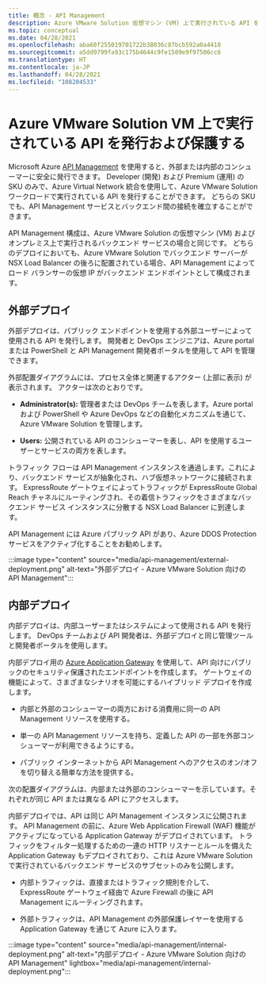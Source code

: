 ```yaml
---
title: 概念 - API Management
description: Azure VMware Solution 仮想マシン (VM) 上で実行されている API を API Management が保護する方法について説明します
ms.topic: conceptual
ms.date: 04/28/2021
ms.openlocfilehash: aba60f255019701722b38036c87bcb592a0a4410
ms.sourcegitcommit: a5dd9799fa93c175b4644c9fe1509e9f97506cc6
ms.translationtype: HT
ms.contentlocale: ja-JP
ms.lasthandoff: 04/28/2021
ms.locfileid: "108204533"
---
```

# <a name="publish-and-protect-apis-running-on-azure-vmware-solution-vms"></a>Azure VMware Solution VM 上で実行されている API を発行および保護する

Microsoft Azure [API Management](https://azure.microsoft.com/services/api-management/) を使用すると、外部または内部のコンシューマーに安全に発行できます。  Developer (開発) および Premium (運用) の SKU のみで、Azure Virtual Network 統合を使用して、Azure VMware Solution ワークロードで実行されている API を発行することができます。  どちらの SKU でも、API Management サービスとバックエンド間の接続を確立することができます。 

API Management 構成は、Azure VMware Solution の仮想マシン (VM) およびオンプレミス上で実行されるバックエンド サービスの場合と同じです。 どちらのデプロイにおいても、Azure VMware Solution でバックエンド サーバーが NSX Load Balancer の後ろに配置されている場合、API Management によってロード バランサーの仮想 IP がバックエンド エンドポイントとして構成されます。 


## <a name="external-deployment"></a>外部デプロイ

外部デプロイは、パブリック エンドポイントを使用する外部ユーザーによって使用される API を発行します。 開発者と DevOps エンジニアは、Azure portal または PowerShell と API Management 開発者ポータルを使用して API を管理できます。

外部配置ダイアグラムには、プロセス全体と関連するアクター (上部に表示) が表示されます。 アクターは次のとおりです。

- **Administrator(s):** 管理者または DevOps チームを表します。Azure portal および PowerShell や Azure DevOps などの自動化メカニズムを通じて、Azure VMware Solution を管理します。

- **Users:** 公開されている API のコンシューマーを表し、API を使用するユーザーとサービスの両方を表します。

トラフィック フローは API Management インスタンスを通過します。これにより、バックエンド サービスが抽象化され、ハブ仮想ネットワークに接続されます。 ExpressRoute ゲートウェイによってトラフィックが ExpressRoute Global Reach チャネルにルーティングされ、その着信トラフィックをさまざまなバックエンド サービス インスタンスに分散する NSX Load Balancer に到達します。

API Management には Azure パブリック API があり、Azure DDOS Protection サービスをアクティブ化することをお勧めします。 

:::image type="content" source="media/api-management/external-deployment.png" alt-text="外部デプロイ - Azure VMware Solution 向けの API Management":::


## <a name="internal-deployment"></a>内部デプロイ

内部デプロイは、内部ユーザーまたはシステムによって使用される API を発行します。 DevOps チームおよび API 開発者は、外部デプロイと同じ管理ツールと開発者ポータルを使用します。

内部デプロイ用の [Azure Application Gateway](../api-management/api-management-howto-integrate-internal-vnet-appgateway.md) を使用して、API 向けにパブリックのセキュリティ保護されたエンドポイントを作成します。  ゲートウェイの機能によって、さまざまなシナリオを可能にするハイブリッド デプロイを作成します。  

* 内部と外部のコンシューマーの両方における消費用に同一の API Management リソースを使用する。

* 単一の API Management リソースを持ち、定義した API の一部を外部コンシューマーが利用できるようにする。

* パブリック インターネットから API Management へのアクセスのオン/オフを切り替える簡単な方法を提供する。

次の配置ダイアグラムは、内部または外部のコンシューマーを示しています。それぞれが同じ API または異なる API にアクセスします。

内部デプロイでは、API は同じ API Management インスタンスに公開されます。 API Management の前に、Azure Web Application Firewall (WAF) 機能がアクティブになっている Application Gateway がデプロイされています。 トラフィックをフィルター処理するための一連の HTTP リスナーとルールを備えた Application Gateway もデプロイされており、これは Azure VMware Solution で実行されているバックエンド サービスのサブセットのみを公開します。


* 内部トラフィックは、直接またはトラフィック規則を介して、ExpressRoute ゲートウェイ経由で Azure Firewall の後に API Management にルーティングされます。   

* 外部トラフィックは、API Management の外部保護レイヤーを使用する Application Gateway を通じて Azure に入ります。


:::image type="content" source="media/api-management/internal-deployment.png" alt-text="内部デプロイ - Azure VMware Solution 向けの API Management" lightbox="media/api-management/internal-deployment.png":::
